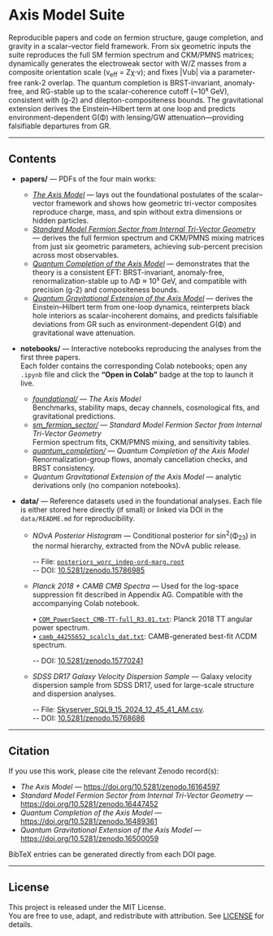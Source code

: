 # Axis Model Suite

Reproducible papers and code on fermion structure, gauge completion, and gravity in a scalar–vector field framework.
From six geometric inputs the suite reproduces the full SM fermion spectrum and CKM/PMNS matrices; dynamically
generates the electroweak sector with W/Z masses from a composite orientation scale (v<sub>eff</sub> = Zχ·v); and fixes |Vub|
via a parameter-free rank-2 overlap. The quantum completion is BRST-invariant, anomaly-free, and RG-stable up to the
scalar-coherence cutoff (~10⁵ GeV), consistent with (g-2) and dilepton-compositeness bounds. The gravitational
extension derives the Einstein–Hilbert term at one loop and predicts environment-dependent G(Φ) with lensing/GW
attenuation—providing falsifiable departures from GR.

---

## Contents

- **papers/** — PDFs of the four main works:
  - [*The Axis Model*](The_Axis_Model.pdf) — lays out the foundational postulates of the scalar–vector framework and shows how geometric tri-vector composites reproduce charge, mass, and spin without extra dimensions or hidden particles.  
  - [*Standard Model Fermion Sector from Internal Tri-Vector Geometry*](The_Standard_Model_Fermion_Sector.pdf) — derives the full fermion spectrum and CKM/PMNS mixing matrices from just six geometric parameters, achieving sub-percent precision across most observables.  
  - [*Quantum Completion of the Axis Model*](Axis_Model_Quantum_Completion.pdf) — demonstrates that the theory is a consistent EFT: BRST-invariant, anomaly-free, renormalization-stable up to ΛΦ ≈ 10⁵ GeV, and compatible with precision (g-2) and compositeness bounds.  
  - [*Quantum Gravitational Extension of the Axis Model*](Quantum_Gravitational_Extension.pdf) — derives the Einstein–Hilbert term from one-loop dynamics, reinterprets black hole interiors as scalar-incoherent domains, and predicts falsifiable deviations from GR such as environment-dependent G(Φ) and gravitational wave attenuation.  

- **notebooks/** — Interactive notebooks reproducing the analyses from the first three papers.  
Each folder contains the corresponding Colab notebooks; open any `.ipynb` file and click the **“Open in Colab”** badge at the top to launch it live.  
  - [*foundational/*](notebooks/foundational) — *The Axis Model*  
  Benchmarks, stability maps, decay channels, cosmological fits, and gravitational predictions.  
  - [*sm_fermion_sector/*](notebooks/sm_fermion_sector) — *Standard Model Fermion Sector from Internal Tri-Vector Geometry*  
  Fermion spectrum fits, CKM/PMNS mixing, and sensitivity tables.  
  - [*quantum_completion/*](notebooks/quantum_completion) — *Quantum Completion of the Axis Model*  
  Renormalization-group flows, anomaly cancellation checks, and BRST consistency.  
  - *Quantum Gravitational Extension of the Axis Model* — analytic derivations only (no companion notebooks).  

- **data/** — Reference datasets used in the foundational analyses. Each file is either stored here directly (if small) or linked via DOI in the `data/README.md` for reproducibility.
  - *NOνA Posterior Histogram* — Conditional posterior for sin<sup>2</sup>(Φ<sub>23</sub>) in the normal hierarchy, extracted from the NOνA public release. 
    
    -- File: [`posteriors_worc_indep-ord-marg.root`](data/posteriors_worc_indep-ord-marg.root)  
    -- DOI: [10.5281/zenodo.15786985](https://doi.org/10.5281/zenodo.15786985) 
  - *Planck 2018 + CAMB CMB Spectra* —  Used for the log-space suppression fit described in Appendix AG. Compatible with the accompanying Colab notebook.
 
    • [`COM_PowerSpect_CMB-TT-full_R3.01.txt`](data/COM_PowerSpect_CMB-TT-full_R3.01.txt): Planck 2018 TT angular power spectrum.  
    • [`camb_44255652_scalcls_dat.txt`](data/camb_44255652_scalcls_dat.txt): CAMB-generated best-fit ΛCDM spectrum.
    
     -- DOI: [10.5281/zenodo.15770241](https://doi.org/10.5281/zenodo.15770241)
  - *SDSS DR17 Galaxy Velocity Dispersion Sample* — Galaxy velocity dispersion sample from SDSS DR17, used for large-scale structure and dispersion analyses.
      
      -- File: [Skyserver_SQL9_15_2024_12_45_41_AM.csv](data/Skyserver_SQL9_15_2024%2012_45_41%20AM.csv).  
      -- DOI: [10.5281/zenodo.15768686](https://doi.org/10.5281/zenodo.15768686)
---

## Citation

If you use this work, please cite the relevant Zenodo record(s):

- *The Axis Model* — https://doi.org/10.5281/zenodo.16164597  
- *Standard Model Fermion Sector from Internal Tri-Vector Geometry* — https://doi.org/10.5281/zenodo.16447452  
- *Quantum Completion of the Axis Model* — https://doi.org/10.5281/zenodo.16489361  
- *Quantum Gravitational Extension of the Axis Model* — https://doi.org/10.5281/zenodo.16500059  

BibTeX entries can be generated directly from each DOI page.

---

## License

This project is released under the MIT License.  
You are free to use, adapt, and redistribute with attribution. See [LICENSE](LICENSE) for details.

